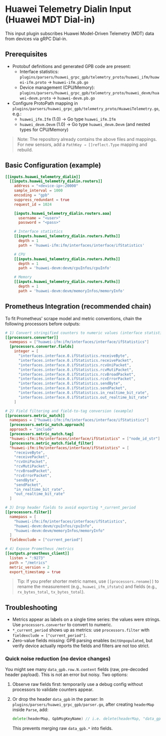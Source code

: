 # Huawei Telemetry Dialin Input (Huawei MDT Dial-in)

This input plugin subscribes Huawei Model-Driven Telemetry (MDT) data from
devices via gRPC Dial-in.

## Prerequisites

- Protobuf definitions and generated GPB code are present:
  - Interface statistics:
    `plugins/parsers/huawei_grpc_gpb/telemetry_proto/huawei_ifm/huawei-ifm.proto`
    → `huawei-ifm.pb.go`
  - Device management (CPU/Memory):
    `plugins/parsers/huawei_grpc_gpb/telemetry_proto/huawei_devm/huawei-devm.proto`
    → `huawei-devm.pb.go`
- Configure ProtoPath mapping in
  `plugins/parsers/huawei_grpc_gpb/telemetry_proto/HuaweiTelemetry.go`, e.g.:
  - `huawei_ifm.Ifm` (1.0) → Go type `huawei_ifm.Ifm`
  - `huawei_devm.Devm` (1.0) → Go type `huawei_devm.Devm` (and nested types for CPU/Memory)

> Note: The repository already contains the above files and mappings. For new
> sensors, add a `PathKey → []reflect.Type` mapping and rebuild.

## Basic Configuration (example)

```toml
[[inputs.huawei_telemetry_dialin]]
  [[inputs.huawei_telemetry_dialin.routers]]
    address = "<device-ip>:20000"
    sample_interval = 1000
    encoding = "gpb"
    suppress_redundant = true
    request_id = 1024

    [inputs.huawei_telemetry_dialin.routers.aaa]
      username = "<user>"
      password = "<pass>"

    # Interface statistics
    [[inputs.huawei_telemetry_dialin.routers.Paths]]
      depth = 1
      path = 'huawei-ifm:ifm/interfaces/interface/ifStatistics'

    # CPU
    [[inputs.huawei_telemetry_dialin.routers.Paths]]
      depth = 1
      path = 'huawei-devm:devm/cpuInfos/cpuInfo'

    # Memory
    [[inputs.huawei_telemetry_dialin.routers.Paths]]
      depth = 1
      path = 'huawei-devm:devm/memoryInfos/memoryInfo'
```

## Prometheus Integration (recommended chain)

To fit Prometheus' scrape model and metric conventions, chain the following
processors before outputs:

```toml
# 1) Convert stringified counters to numeric values (interface statistics)
[[processors.converter]]
  namepass = ["huawei-ifm:ifm/interfaces/interface/ifStatistics"]
  [processors.converter.fields]
    integer = [
      "interfaces.interface.0.ifStatistics.receiveByte",
      "interfaces.interface.0.ifStatistics.receivePacket",
      "interfaces.interface.0.ifStatistics.rcvUniPacket",
      "interfaces.interface.0.ifStatistics.rcvMutiPacket",
      "interfaces.interface.0.ifStatistics.rcvBroadPacket",
      "interfaces.interface.0.ifStatistics.rcvErrorPacket",
      "interfaces.interface.0.ifStatistics.sendByte",
      "interfaces.interface.0.ifStatistics.sendPacket",
      "interfaces.interface.0.ifStatistics.in_realtime_bit_rate",
      "interfaces.interface.0.ifStatistics.out_realtime_bit_rate"
    ]

# 2) Field filtering and field-to-tag conversion (example)
[[processors.metric_match]]
  namepass = ["huawei-ifm:ifm/interfaces/interface/ifStatistics"]
  [processors.metric_match.approach]
  approach = "include"
  [processors.metric_match.tag]
  "huawei-ifm:ifm/interfaces/interface/ifStatistics" = ["node_id_str"]
  [processors.metric_match.field_filter]
  "huawei-ifm:ifm/interfaces/interface/ifStatistics" = [
    "receiveByte",
    "receivePacket",
    "rcvUniPacket",
    "rcvMutiPacket",
    "rcvBroadPacket",
    "rcvErrorPacket",
    "sendByte",
    "sendPacket",
    "in_realtime_bit_rate",
    "out_realtime_bit_rate"
  ]

# 3) Drop header fields to avoid exporting *_current_period
[[processors.filter]]
  namepass = [
    "huawei-ifm:ifm/interfaces/interface/ifStatistics",
    "huawei-devm:devm/cpuInfos/cpuInfo",
    "huawei-devm:devm/memoryInfos/memoryInfo"
  ]
  fieldexclude = ["current_period"]

# 4) Expose Prometheus /metrics
[[outputs.prometheus_client]]
  listen = ":9273"
  path = "/metrics"
  metric_version = 2
  export_timestamp = true
```

> Tip: If you prefer shorter metric names, use `[[processors.rename]]` to rename
> the measurement (e.g., `huawei_ifm_ifstats`) and fields (e.g., `rx_bytes_total`,
> `tx_bytes_total`).

## Troubleshooting

- Metrics appear as labels on a single time series: the values were strings. Use
  `processors.converter` to convert to numeric.
- `*_current_period` shows up as metrics: use `processors.filter` with
  `fieldexclude = ["current_period"]`.
- Zero-value fields missing: GPB parsing enables `EmitUnpopulated`, but verify
  device actually reports the fields and filters are not too strict.

### Quick noise reduction (no device changes)

You might see many `data_gpb.row.N.content` fields (raw, pre-decoded header
payload). This is not an error but noisy. Two options:

1. Observe raw fields first: temporarily use a debug config without processors
   to validate counters appear.
2. Or drop the header `data_gpb` in the parser:
   In `plugins/parsers/huawei_grpc_gpb/parser.go`, after creating `headerMap`
   inside `Parse`, add:

   ```go
   delete(headerMap, GpbMsgKeyName) // i.e. delete(headerMap, "data_gpb")
   ```

   This prevents merging raw `data_gpb.*` into fields.
